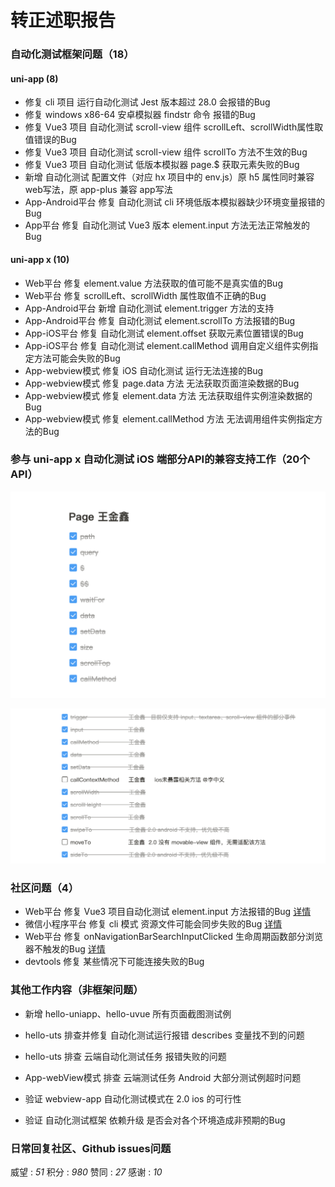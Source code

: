 # 转正述职报告

### 自动化测试框架问题（18）

#### uni-app (8)

- 修复 cli 项目 运行自动化测试 Jest 版本超过 28.0 会报错的Bug
- 修复 windows x86-64 安卓模拟器 findstr 命令 报错的Bug
- 修复 Vue3 项目 自动化测试 scroll-view 组件 scrollLeft、scrollWidth属性取值错误的Bug
- 修复 Vue3 项目 自动化测试 scroll-view 组件 scrollTo 方法不生效的Bug
- 修复 Vue3 项目 自动化测试 低版本模拟器 page.$ 获取元素失败的Bug
- 新增 自动化测试 配置文件（对应 hx 项目中的 env.js）原 h5 属性同时兼容 web写法，原 app-plus 兼容 app写法
- App-Android平台 修复 自动化测试 cli 环境低版本模拟器缺少环境变量报错的Bug
- App平台 修复 自动化测试 Vue3 版本 element.input 方法无法正常触发的Bug  

#### uni-app x (10)

- Web平台 修复 element.value 方法获取的值可能不是真实值的Bug
- Web平台 修复 scrollLeft、scrollWidth 属性取值不正确的Bug
- App-Android平台 新增 自动化测试 element.trigger 方法的支持
- App-Android平台 修复 自动化测试 element.scrollTo 方法报错的Bug
- App-iOS平台 修复 自动化测试 element.offset 获取元素位置错误的Bug
- App-iOS平台 修复 自动化测试 element.callMethod 调用自定义组件实例指定方法可能会失败的Bug
- App-webview模式 修复 iOS 自动化测试 运行无法连接的Bug
- App-webview模式 修复 page.data 方法 无法获取页面渲染数据的Bug
- App-webview模式 修复 element.data 方法 无法获取组件实例渲染数据的Bug
- App-webview模式 修复 element.callMethod 方法 无法调用组件实例指定方法的Bug

### 参与 uni-app x 自动化测试 iOS 端部分API的兼容支持工作（20个API）

![image-20240413214621542](../img/image-20240413214621542.png)

![image-20240413214742447](../img/image-20240413214742447.png)

### 社区问题（4）

- Web平台 修复 Vue3 项目自动化测试 element.input 方法报错的Bug [详情](https://ask.dcloud.net.cn/question/184815)
- 微信小程序平台 修复 cli 模式 资源文件可能会同步失败的Bug [详情](https://github.com/dcloudio/hello-uniapp/issues/86)
- Web平台 修复 onNavigationBarSearchInputClicked 生命周期函数部分浏览器不触发的Bug [详情](https://ask.dcloud.net.cn/question/189465) 
- devtools 修复 某些情况下可能连接失败的Bug

### 其他工作内容（非框架问题）

- 新增 hello-uniapp、hello-uvue 所有页面截图测试例

- hello-uts 排查并修复 自动化测试运行报错 describes 变量找不到的问题
- hello-uts 排查 云端自动化测试任务 报错失败的问题
- App-webView模式 排查 云端测试任务 Android 大部分测试例超时问题
- 验证 webview-app 自动化测试模式在 2.0 ios 的可行性
- 验证 自动化测试框架 依赖升级 是否会对各个环境造成非预期的Bug

### 日常回复社区、Github issues问题

 威望 : *51*   积分 : *980*   赞同 : *27*   感谢 : *10*

